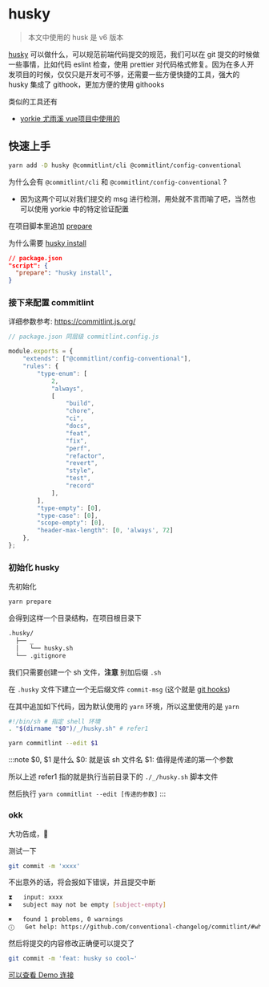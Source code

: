 # husky 

> 本文中使用的 husk 是 v6 版本


[husky](https://github.com/typicode/husky) 可以做什么，可以规范前端代码提交的规范，我们可以在 git 提交的时候做一些事情，比如代码 eslint 检查，使用 prettier 对代码格式修复。因为在多人开发项目的时候，仅仅只是开发可不够，还需要一些方便快捷的工具，强大的 husky 集成了 githook，更加方便的使用 githooks


类似的工具还有

- [yorkie 尤雨溪 vue项目中使用的](https://github.com/yyx990803/yorkie)


## 快速上手

```bash
yarn add -D husky @commitlint/cli @commitlint/config-conventional
```

为什么会有 `@commitlint/cli` 和 `@commitlint/config-conventional` ?
- 因为这两个可以对我们提交的 msg 进行检测，用处就不言而喻了吧，当然也可以使用 yorkie 中的特定验证配置


在项目脚本里追加 [prepare](https://docs.npmjs.com/cli/v7/using-npm/scripts)

为什么需要 [husky install](https://typicode.github.io/husky/#/?id=install)

```json
// package.json
"script": {
  "prepare": "husky install",
}
```

### 接下来配置 commitlint

详细参数参考: https://commitlint.js.org/

```js
// package.json 同层级 commitlint.config.js

module.exports = {
    "extends": ["@commitlint/config-conventional"],
    "rules": {
        "type-enum": [
            2,
            "always",
            [
                "build",
                "chore",
                "ci",
                "docs",
                "feat",
                "fix",
                "perf",
                "refactor",
                "revert",
                "style",
                "test",
                "record"
            ],
        ],
        "type-empty": [0],
        "type-case": [0],
        "scope-empty": [0],
        "header-max-length": [0, 'always', 72]
    },
};
```


### 初始化 husky

先初始化

```bash
yarn prepare
```

会得到这样一个目录结构，在项目根目录下
```txt
.husky/
  ├── _
  │   └── husky.sh
  └── .gitignore
```

我们只需要创建一个 sh 文件，**注意** 别加后缀 `.sh`

在 `.husky` 文件下建立一个无后缀文件 `commit-msg` (这个就是 [git hooks](https://www.git-scm.com/docs/githooks))

在其中追加如下代码，因为默认使用的 `yarn` 环境，所以这里使用的是 `yarn`

```bash
#!/bin/sh # 指定 shell 环境
. "$(dirname "$0")/_/husky.sh" # refer1

yarn commitlint --edit $1
```

:::note $0, $1 是什么
$0: 就是该 sh 文件名
$1: 值得是传递的第一个参数

所以上述 refer1 指的就是执行当前目录下的 `./_/husky.sh` 脚本文件

然后执行 `yarn commitlint --edit [传递的参数]`
:::

### okk

大功告成，🍺

测试一下
```bash
git commit -m 'xxxx'
```
不出意外的话，将会报如下错误，并且提交中断

```bash
⧗   input: xxxx
✖   subject may not be empty [subject-empty]

✖   found 1 problems, 0 warnings
ⓘ   Get help: https://github.com/conventional-changelog/commitlint/#what-is-commitlint
```

然后将提交的内容修改正确便可以提交了

```bash
git commit -m 'feat: husky so cool~'
```

[可以查看 Demo 连接](https://github.com/HondryTravis/inkstone/tree/beta-cli@0.0.1)